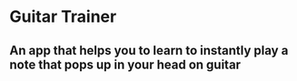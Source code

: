 # Guitar Trainer
## An app that helps you to learn to instantly play a note that pops up in your head on guitar
